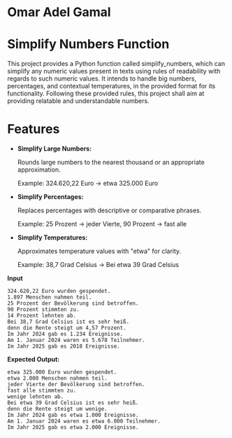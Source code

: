 # Omar Adel Gamal

# Simplify Numbers Function
This project provides a Python function called simplify_numbers, which can simplify any numeric values present in texts using rules of readability with regards to such numeric values. It intends to handle big numbers, percentages, and contextual temperatures, in the provided format for its functionality. Following these provided rules, this project shall aim at providing relatable and understandable numbers.

# Features

- **Simplify Large Numbers:**

   Rounds large numbers to the nearest thousand or an appropriate approximation.
   
   Example: 324.620,22 Euro → etwa 325.000 Euro




- **Simplify Percentages:**

   Replaces percentages with descriptive or comparative phrases.
   
   Example: 25 Prozent → jeder Vierte, 90 Prozent → fast alle




- **Simplify Temperatures:**

   Approximates temperature values with "etwa" for clarity.

   Example: 38,7 Grad Celsius → Bei etwa 39 Grad Celsius



**Input**
```
324.620,22 Euro wurden gespendet.
1.897 Menschen nahmen teil.
25 Prozent der Bevölkerung sind betroffen.
90 Prozent stimmten zu.
14 Prozent lehnten ab.
Bei 38,7 Grad Celsius ist es sehr heiß.
denn die Rente steigt um 4,57 Prozent.
Im Jahr 2024 gab es 1.234 Ereignisse.
Am 1. Januar 2024 waren es 5.678 Teilnehmer.
Im Jahr 2025 gab es 2018 Ereignisse.
```

**Expected Output:**
```
etwa 325.000 Euro wurden gespendet.
etwa 2.000 Menschen nahmen teil.
jeder Vierte der Bevölkerung sind betroffen.
fast alle stimmten zu.
wenige lehnten ab.
Bei etwa 39 Grad Celsius ist es sehr heiß.
denn die Rente steigt um wenige.
Im Jahr 2024 gab es etwa 1.000 Ereignisse.
Am 1. Januar 2024 waren es etwa 6.000 Teilnehmer.
Im Jahr 2025 gab es etwa 2.000 Ereignisse.
```
